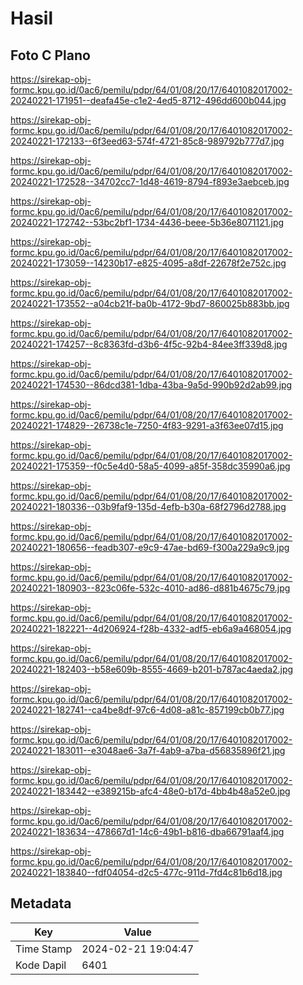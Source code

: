 # Hasil

## Foto C Plano

https://sirekap-obj-formc.kpu.go.id/0ac6/pemilu/pdpr/64/01/08/20/17/6401082017002-20240221-171951--deafa45e-c1e2-4ed5-8712-496dd600b044.jpg

https://sirekap-obj-formc.kpu.go.id/0ac6/pemilu/pdpr/64/01/08/20/17/6401082017002-20240221-172133--6f3eed63-574f-4721-85c8-989792b777d7.jpg

https://sirekap-obj-formc.kpu.go.id/0ac6/pemilu/pdpr/64/01/08/20/17/6401082017002-20240221-172528--34702cc7-1d48-4619-8794-f893e3aebceb.jpg

https://sirekap-obj-formc.kpu.go.id/0ac6/pemilu/pdpr/64/01/08/20/17/6401082017002-20240221-172742--53bc2bf1-1734-4436-beee-5b36e8071121.jpg

https://sirekap-obj-formc.kpu.go.id/0ac6/pemilu/pdpr/64/01/08/20/17/6401082017002-20240221-173059--14230b17-e825-4095-a8df-22678f2e752c.jpg

https://sirekap-obj-formc.kpu.go.id/0ac6/pemilu/pdpr/64/01/08/20/17/6401082017002-20240221-173552--a04cb21f-ba0b-4172-9bd7-860025b883bb.jpg

https://sirekap-obj-formc.kpu.go.id/0ac6/pemilu/pdpr/64/01/08/20/17/6401082017002-20240221-174257--8c8363fd-d3b6-4f5c-92b4-84ee3ff339d8.jpg

https://sirekap-obj-formc.kpu.go.id/0ac6/pemilu/pdpr/64/01/08/20/17/6401082017002-20240221-174530--86dcd381-1dba-43ba-9a5d-990b92d2ab99.jpg

https://sirekap-obj-formc.kpu.go.id/0ac6/pemilu/pdpr/64/01/08/20/17/6401082017002-20240221-174829--26738c1e-7250-4f83-9291-a3f63ee07d15.jpg

https://sirekap-obj-formc.kpu.go.id/0ac6/pemilu/pdpr/64/01/08/20/17/6401082017002-20240221-175359--f0c5e4d0-58a5-4099-a85f-358dc35990a6.jpg

https://sirekap-obj-formc.kpu.go.id/0ac6/pemilu/pdpr/64/01/08/20/17/6401082017002-20240221-180336--03b9faf9-135d-4efb-b30a-68f2796d2788.jpg

https://sirekap-obj-formc.kpu.go.id/0ac6/pemilu/pdpr/64/01/08/20/17/6401082017002-20240221-180656--feadb307-e9c9-47ae-bd69-f300a229a9c9.jpg

https://sirekap-obj-formc.kpu.go.id/0ac6/pemilu/pdpr/64/01/08/20/17/6401082017002-20240221-180903--823c06fe-532c-4010-ad86-d881b4675c79.jpg

https://sirekap-obj-formc.kpu.go.id/0ac6/pemilu/pdpr/64/01/08/20/17/6401082017002-20240221-182221--4d206924-f28b-4332-adf5-eb6a9a468054.jpg

https://sirekap-obj-formc.kpu.go.id/0ac6/pemilu/pdpr/64/01/08/20/17/6401082017002-20240221-182403--b58e609b-8555-4669-b201-b787ac4aeda2.jpg

https://sirekap-obj-formc.kpu.go.id/0ac6/pemilu/pdpr/64/01/08/20/17/6401082017002-20240221-182741--ca4be8df-97c6-4d08-a81c-857199cb0b77.jpg

https://sirekap-obj-formc.kpu.go.id/0ac6/pemilu/pdpr/64/01/08/20/17/6401082017002-20240221-183011--e3048ae6-3a7f-4ab9-a7ba-d56835896f21.jpg

https://sirekap-obj-formc.kpu.go.id/0ac6/pemilu/pdpr/64/01/08/20/17/6401082017002-20240221-183442--e389215b-afc4-48e0-b17d-4bb4b48a52e0.jpg

https://sirekap-obj-formc.kpu.go.id/0ac6/pemilu/pdpr/64/01/08/20/17/6401082017002-20240221-183634--478667d1-14c6-49b1-b816-dba66791aaf4.jpg

https://sirekap-obj-formc.kpu.go.id/0ac6/pemilu/pdpr/64/01/08/20/17/6401082017002-20240221-183840--fdf04054-d2c5-477c-911d-7fd4c81b6d18.jpg


## Metadata

| Key        | Value               |
| ---------- | ------------------- |
| Time Stamp | 2024-02-21 19:04:47 |
| Kode Dapil | 6401                |



